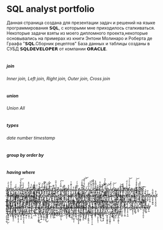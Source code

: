 # SQL analyst portfolio
Данная страница создана для презентации задач и  решений на языке программирования 𝗦𝗤𝗟, с которыми мне приходилось сталкиваться.
Некоторые задачи взяты из моего дипломного проекта,некоторые основывались на примерах из книги Энтони Молинаро и Роберта де Граафа "𝗦𝗤𝗟.Сборник рецептов"
База данных и таблицы созданы в СУБД 𝗦𝗤𝗟𝗗𝗘𝗩𝗘𝗟𝗢𝗣𝗘𝗥 от компании 𝗢𝗥𝗔𝗖𝗟𝗘.
# <h5> join<h5> <h6> Inner join, Left join, Right  join, Outer join, Cross join</h6>
# <h5>union</h5> <h6> Union All</h6>
# <h5> types</h5> <h6> date number timestamp</h6>
# <h5> group by order by</h5>
# <h5> having  where</h5>
<h1> </h1>





И̵͙̥̲͇̱̋͒̊̈̋͗͘̕з̴͕̖͉̮͆̒̓̃̓̋̉̕в̴͓̞͉͇̝̞̎̚͜ͅл̶̛̭̲̞̬̭̝̭̳͉̙̍̅̎̈́е̵̧͔̱̝͓̣̬̪̫̓̇͘ͅч̶̙̝͍͆͑̾́̽̏̆̍̌͝е̶̠̜͚̦͚̝͗̐̔̾̏̕н̵̡͇̮̤̲̞̰͍̙͗и̴͕̘͆̑̉̎̈̐̽̚ͅѐ̸̧̪͓̩̬̏̈́̉̕͜ ̶̘̺̎͋͊́з̴̢̮͚̹̙͖̺͉͈͕͛̅̽͋͗̓̕̕а̵̤̳͑͑̇̒͘̕п̶̙̞̥͕̼̮͆̀̌͑͊͆ͅͅи̸̭̲̗̇̃̽͛̍̚͝͝с̸̬̜̞̀̽͊̒̇̄̌̃е̸̗̰̋͒́̑͝͝й̴̰͎̫̱̋͂͂̓̇̅̀ ̸̢̫̺̗̜̗͗С̶̛̹͎͇͆͌͂̕о̴̢̡̦̗͔̄̅́́̑͐̍̅̎̕р̴̖̦͋т̷̢̹̗̯͎̹̱̥͗̿̋̀̾̔͠ͅи̸͕̏̋̎р̸̣̑̕о̸̹̤̦̮͙̼̹̝͚͛̽̄̊в̷̼̝̺̔́̊̃͊͗͐͜к̴̗̘̲̓̑а̴̖̭͇͖̊͂͜ ̵͈̰̯̳̣́̽̀̅́́̈́р̵̨̱̬̰̦́͜е̸̱̰̱͚͉̎͊̿͊̄͂̈͐͠ͅӟ̴̝̟̻͍̤̞̞͉̝̮́̌̈́̌̇̾̑̋͝͝у̴̬̽̓л̷̩̺̰͖͇͎̝̮͚̱͒̈͆́̋̄͝͝͠ь̶̦̳̋͛͋͌т̵̡̛̟̪͈̺͍̖͍̐̌͋͌̌̽̆͒͘а̶̧̡̤̹̘̱̱͕̗̄͊͌͒͆̃̐̽т̶͖̬̩̿̆̎о̴̡̝̫͕̻̮̳̠͉̏̿̐͂̈͋͜в̵̻̅̊̔͠͝ ̵͈̝̳̰̻̂͑͑̿͆̀̓́̃͘з̷̢͇̞̱̳̆̊̒а̶͈̲͉͍̽п̸̨̼̣̩̒̒̈́̆̊́р̸̆͗͑͑͂̚͜͝о̴̦̱͇͓̳̑ͅс̶͎̪̬͇̥̊ӓ̴̢̥̙͚̪̘̀̅͗͘͜͝ ̸̯̥̘̫̪̙̻̊͌̑̄͒͜Р̷̦̣̃͒̄͝а̶̛͉͙͕͖͉̅̎̓͑̊͗̃́͘б̸͉̲͖̳̽́̅̐͗̑͛̈́͝о̸̡͉̎т̶̢̨̼̗͎̳̫̖̜̰͠а̷͖̝̓͆͒͂̽̂̾̈́̚͝ ̷̲̌͗͛͑̌̚с̸̭͓̳̝̂̅̾̇̐̂̍̚ ̶̢̧̙̬̻̙̔̌̒̄͆̐̊̚н̷̖̩͙̘͊̌̅͑̉͊̀͘е̸̧̯̯͖͈̞̰̟̫̙͒͒̂̚с̶̡͉̼͖͠к̸̧̡̡̝͍̯̜̬̬̞̑͊̋о̶̫̣̍̈л̸̯͙͔͉̦̋̊͐̉̂͐͐̉͝ь̵̢̛̣̥̏͊̃̾͑̀̋̕к̸͇̪̤͍̔̎̽̍̆и̸̨̪̙̬̠͍̤̮́̎̈͛͒̃̋͘͘͜м̶͙̖̝͚̎̃͐̃͂͝и̷̛̩͈͇̰̅͗̎́̈́̏͌͘ ̵̨̛͇̖̱͇͈̞̭̗̙́̍̆̓̐͒͊̈̎т̶͕̬̀̂͠а̸̛̪̝̬͓̯͍̿̊̆̅̋̂͝ͅб̸̨͈͚̜̐̄̆̂л̵̻̭̞͉̥͇̥̹̼̒͆̽̇̎̄͗͘͜͝и̴̡̨̛̅͋̄͛̒͆̚ц̷̛̭͕͊̀͋͆̇̅̾̚͝а̷͖̱̫̫͍̒͒̌͆̓͜м̴̡̝̙͔͙͈͕̄̆̇̎͂͜и̵̥͙̻̬̙͕̣̘̉͗͊̈̾̇̊̕ ̴̛̛̛͔̞̟͉̠͖̼̮̽͛̉̚͝͠В̵͉̬͕̜͈͍͖̾̉͑с̸͍͇̼͂̏̏͋̒̄͐̅͌͘т̵̼̜̖̘͂̂̎́̐̓̇̕а̵̜͕̟̖̖͔̇̊в̸͕̹̱̥̺̝̫̊ͅк̵͉̯̺̞̜̦̻͓̼̀а̵͎͆̀̐̀̆̆͐̑͝,̴̮͈̤̱̼̼̤̈́̾ ̸̨̧̗̘̦̼̺͆̎̆̈́̿̕А̸͎̖̉͛р̷̢͓̺͉̿̽̉̈́̊̊̐͜ͅи̴̲͉͎͙̙̯̼̂͜ф̷̞̦̖̬̇м̴͎̭͔̗̟͑͆̆̏е̸̡̳̭̤̰̝̯͗̋̑т̸̢̖͕̲̣̯̘̐̈́̿͊̽и̸̧̢̰̹̘̞͕͇̌̀̽͑͐̀̆͝͝͝ч̸̢͔̱̥̞͕̆̓͋е̶̪̩͊̎̄͝с̴̪̤̮̣̺̺̭̝̼̠̈́́͋̀͊́̈́̕͝͝к̷̘̺͕̙͗͂̂̀̕ͅи̶̩͎͔̾е̴̞͆̓̐͝ ̴̛̮̝̻̹̖̙͉̫͆́̈̍͝ͅо̸̢̡̼́́͐͑͐̾п̵̘̝̲̺͑̎̈̅̓̎̅͂͠ё̶̢̖͓͈͓́͒̂̐͑͜͝р̸̛̛͔͈̗͉̟̪͇̦͕̀̆͑͛̃̕͘͜а̶̢̧̗̐͂̄͐͋́ц̵̰̖̤͍̒̍ͅи̸̤̑̆̇̆̋и̷̺͗͌́̑̽̎̓͘ ̵̹̘̻̅̔̂̍̈̕с̷̛̺̥̬͎͇̯̮͚̇̔̌̀͝͝ ̴͉̗͍̫͓̼͇̖͍̄͗̓̌́̀̐̕͜͝д̶̧̟̲̔̉̿̐͋̚͠а̸̢̛̫̰̻̮̲̼̬̟̔͊̎̅̉͜т̸̡͖̺̙́̓͛̅̕̕͘а̴̡̧͍̠̻̌м̵̡̱̫̭̖͚̥͚̋̂̅́̅͐и̴̛̥̜͓͉̮̞̫̤̙̺͒̇̋̂̕ ̶̨̨̻̜͋Р̸͈̼̗͙̤̀̇̌́͂̐̽͂̅̂а̵͈̝̠͍̩̯̮̿͒͌͠б̴̭͓͓̦͔͚͜͠ͅо̷͈̭̳̱̤̥͉̖̺̺̿̊͌т̷̧͚͓͈̆͑а̸̨̡͇̲͚̝͂͝ ̵̦̺͙̳̹̤͉͊̃̾̎̍͗͒ͅс̶̰̗͊̈̋͘͘͘ ̵̹̠̻̖̗͗̐̌̒д̶̛͉̈́̓͆͗̋а̸̬̟̟̜̲̤̒́̀̈̿̂̽͆̕т̸̧͇̀̅̇̅͐͘а̷̳̘̋̔͊̃̂̉͆͂ͅм̶̟͇̙̣̩̖̣̭̃͑̊̅͌͗̀̿̚͠и̴̢̨̮̖͚̖̪̠̺̻̽͋͝ ̷̧͑И̷̨̥͔̂̈́̇ѐ̶̱̱͗̐̈͘͝͠ͅр̶̣͙̰̣̗͇̏̽а̵̛̘͎̩̫͓̑͐͛̽̂̇͝р̷̨̦͚̖͖̗͔̠̭̼̓̈́̅̔̿͘͠х̶̫̻̥̩͇͆̄̃̏̉и̴̨͖͓́̓̃̆͛̚ч̵̼̬̼̜͕̀̆е̷̢̼̰̯͎͓͇͎̲̋̔͂͗͌̆͝ͅс̷͔̭̫̞͈̫̥̮̮̱͆͆к̶̖̟͍̳̪̑̈̂̎͝ͅи̸̨̹̗̮̼̻̞̾̔̃̽͋͘̕е̴̧͕͗ ̶̬̺̰̹̺͑́̒̽́͝͠ͅз̸̡̹̮̱̤̿͜а̷͓͔̯̞͈̀͛̅̃͋̕̕͝п̸̢̤͇̮͙̳̩̩̃̓̀͑̎ͅр̴̡̝̭̲̥̻̩́̒̆̀̓͘о̵̫̾̏̆̊̎͝с̴̢̠͈͍͛͌̓̑̾̃̌̉̉͘ы̶̮͈̤̣͍̬̋ͅ ̵̼͇̈́̎̈́̎̊̂͋͠͝У̶̢̞̗̭̭̮̫͐̈̕д̷͕̞̏͆͗а̷̩̫̩͕̾͌̐̋͋̇̕͜л̷̞̟͍͖̘͕͊̀̒̓̎̈́̊̚е̵̫̥̙̺̮͌͐̀̔̓̎̀ͅͅн̶͔̖̹̎̀̿͝и̶̢̣͕̳̹̝̃̈̈́̋̓̉̓̕е̷̲̙̚͜͠ ̷̡̪̙̼̯̲̭̯̬̎̈́̋͗̽̾̈́́̄̀и̸̦͈̟̪̟͔͎͕̿͜ ̵͔͍͎̦̱͔̰̗͔̋̆͐̄̌̀̔ͅо̸̦͔̣̋̒͐̆̚б̶̧͎̟̦̄́н̸̬̬̄̔̈́о̶̗̿̇̔в̷̪̱͍͇͙͙̓̋̊̃͋ͅл̸͎̹̹̟̘̹̦̦͓̐͋̆̔̍̆̀̓͠ѐ̷͓̘͕̠͖̌̔̉͒̅̔̅̈́̀ͅн̴̟̤̒̀̀̒и̸̮͙̰̻̌́͐̏͋͗̉́̕͜е̵̧͎͍̯̙̬̗̟̺̓͆ ̸̛̙̫̯̋̇̓̌͆̑̄͘з̵̛̭͙̮̹̮̪̃̓̓̚а̸̠͔͚͒̂͌̇ͅп̷̦͓͇͎̱̬̻͓̋̐̒͝и̶̗͇̞̞̙̤̜͎̩̿̏͋͒͂̈́̅͝͝с̶̢͙̄̽̐̈́̂̐̔̂̕͠е̸̢̪̽̌̐̿̋͜͝й̵̛͎̯̹̟̼͇͌̎͘͜͝ ̴̱̞̖̫̇О̶͖̥̻͉͍̤̭̿͌̎̎̊к̵̩͍͉̩̗̋̊̎̔͂̈̃̈́̅о̸̧̺̙͆̇̈́̿̎̊̔͘͝н̸̝̖̫͓̟̔̉̆̿̏́̀͒͘н̶̬͑̒̅̐͒͝ы̸̢̢̡̤̩͍̄̊̄̋́ͅе̴̫͓̠̻̹̎͋̔͂́͌̍ͅ ̸͔̹̰̿̉̍̀ф̵̢͍̝̘̰̺̺̱̥̤̒͌̊͆̐̅̕̚у̸̝̏̋͂͛͒н̶̛̺̭̟͍͙͓͑͜к̷̧̨̦͓̥͉̞̣̖̱̑͊̏̈́͐ц̴͈̥̬̝̭̞̺̏͂̆̿̉̎͠͝и̴̢̛͙̰͔̖̝͓̩̐̈́и̶͔̲͛̇́̒́̑̚ ̶̢̖̤̃͑Д̵̦͚̼̟͙̘̼̫̣̐ͅе̸̡̬͈̻̖̰͚̤̫̔̿̀͊͊̕̚к̴̢͍̔а̷͉͉̠͓̘͉̑̔͊͐̅̅̇р̵̨̨̨̝̟̪̣̟͋̀́͑̇͛̋̄̕т̷̡̧̗̞̝͔̗̅̀̽́͠о̵̢̘̤̼̳͔̭͔̞̔̒̔̄̓̏̑̾́͠в̶̢̢̭͖̲͕̳͚̝̌̔̉͗͐͜о̸̨̡͕̰̞͔̬͙͑̉̾ͅ ̴̨̺̬͇̪̽п̶̨̹̯͚́̄̽͒̇͂͋̎̎͜р̷̨̘̠͖͉̺̠̙͑̄̔̍̍͝͝о̴̡̢̧̱̥͍͍̲̋̒͑̿͒и̷͖̺̣̬͙̘͐̎̇͛͋̉̄̿͆̕з̷̢̯̥̝͍͓͇̺͍̑̒̌̋̈́̾͐͐̌͐в̷̡̧͈̲̹̤̝̱̠͒͂͒͗̌е̷̢̭̠̬͙̎̿͋̓́д̴̥̞̊̆̚е̷̣̤͒̈̆̕͝н̵̢̠̭͈͖̣̥͇͍̂̉̓̽̓̚и̶͖̻̻̒̿̀͌̉͒͝͝е̵̙́̍͊͛ ̴͈͔̬̻̝͙͋́̐̕͘ͅО̵̛̙̜̪̖̘̝̱̺́̽̾̋̋̀̀ͅб̶̳͖̫̝̘͔̣̳̐ъ̴̝͔̞̯̜͔̖͖̄̓͐ѐ̴͚̓̓͑̿̃̓̚д̴̢̥̖͈͔̏̍̍̂̍͘͝и̵̥̝̹̻̬̅̀͛͛̈̇̔̽̑н̵̭̪̯̩͊̍е̵̡̍̓̌͠н̶̨̢͉͈̖͕̯̤̯́͛̈́͑̈́ͅи̸̟͕̺̪̒͛̔е̸̢̛̦̺͋̓ ̵̛͎̗̲̩͈͍̜̺͛̀͒̾̒̔̓́͜ͅС̷̛͇͍̰̙̫͖̽̈́̄̅̏̏̈о̵͙̥̏̀͊͋̊͘̕͝е̵̰̤̳̙͈̖̤̤̏̈́̀̚д̴͕̭̦̓̏̌͠͠и̸͚͖̣̦̭̖̜̟̤͐͒̈̈́̀̕н̸̛̳̪̤̘̰̜̀̂̌͘е̸̡̢̪͉͔̤͓̙̯̌͊̈́̈́̍̔̐̏̚н̶͖̹̙̦̂̒и̶̧̪͕̤͆̽̒̌͂̚е̵̠̖̬̪͐͛̈́̈́̌ ̶̧̄̆̅Ф̶͚̿́̾̈̓̓͒̊͝ӥ̴̢̤̼͕̝̰̻̻̈́̃̅͋̓͜л̸̺̪͇̣̭̲̍̄̃̈͛͒͗͘͠͝ь̷̢̩̳̜̯͛̿̌͝ͅт̸̟͎̪̦̟͍̀̑́͑̀̓̾̿̈́͜͝ͅр̷̘̥̖̿̊͋̀̌̊̐̕а̷̨͍̩̠͒̊͋̾ц̶̦͍̘͐͠ӥ̵̥́̈́̈́̌͘͠я̵̬͗ ̶͉̬̠̗̞̘͐̿͌̎̕с̵̝̼͋ ̷͈̓͒̽̈́́͌W̸̠̅͗̑͠h̴̼̻̽̋̍̍͐̈́͘͜͝ë̸̡̦̬̥͓́̈́͌̆͊̒̃̚r̶̢̥̹̫̺͉̘̿̓̔̂͋́͊͂̌ͅe̷̠̞̠̹̿̊̀͊̓̌̏̽͜͝ ̵̪͉̗̞͕̱̩͎̘̥̊͊̔̒͂̊̈́͘͝Ф̵̨̢̞̣̝̳͉͒͑̃̒͝и̷̧̤͔̥̰̫̑̎̽̀̄̈́͝͝л̸̛̞͙͓͕̙́̉̅͐̓̿ь̸̡̹̘̮̯̬̲̦͕̤̍͌̀̐̀̇̃̕т̶̺̋̾̆̏́р̴̥̬͙̝̠̩̦̟̣̼̏̋́̌̌̄̽а̴̛͓̣̠̀̆̍́̊̂͒́̋ц̸̦͙̗̙̖̬̦̹̐̀и̷̛̼̙̮̪̦͔̓̋͋͌͜͠͝я̸̢̖̤͖̞͉̟̈́̐͑͛̍̐̈̍͌͝ ̷̜̍H̵͖̬̮̙̝̰͍̬̙̪̓̾̊̆̈́͛̕ą̶̨̮̱̦̺͕̳͓͎̕͝v̴̨͖̄̈́̎̓͑͜ì̶̯̖̦̪͎̞͍͒̀̅̅́͛̎n̸̛̼͍̟̈́͌̕ͅg̶͎̪̤͕̝̺̙͔̀̎
